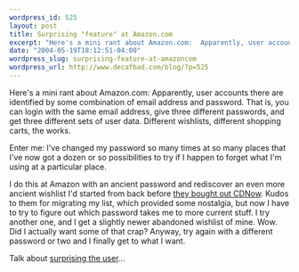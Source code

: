 ```yaml
--- 
wordpress_id: 525
layout: post
title: Surprising "feature" at Amazon.com
excerpt: "Here's a mini rant about Amazon.com:  Apparently, user accounts there are identified by some combination of email address and password.  That is, you can login with the same email address, give three different passwords, and get three different sets of user data.  Different wishlists, different shopping carts, the works."
date: "2004-05-19T18:12:51-04:00"
wordpress_slug: surprising-feature-at-amazoncom
wordpress_url: http://www.decafbad.com/blog/?p=525
---
```

Here's a mini rant about Amazon.com:  Apparently, user accounts there are identified by some combination of email address and password.  That is, you can login with the same email address, give three different passwords, and get three different sets of user data.  Different wishlists, different shopping carts, the works.

Enter me:  I've changed my password so many times at so many places that I've now got a dozen or so possibilities to try if I happen to forget what I'm using at a particular place.  

I do this at Amazon with an ancient password and rediscover an even more ancient wishlist I'd started from back before [they bought out CDNow][cdnow].  Kudos to them for migrating my list, which provided some nostalgia, but now I have to try to figure out which password takes me to more current stuff.  I try another one, and I get a slightly newer abandoned wishlist of mine.  Wow.  Did I actually want some of that crap?  Anyway, try again with a different password or two and I finally get to what I want.

Talk about [surprising the user][surprise]...

[surprise]: http://www.faqs.org/docs/artu/ch11s01.html
[cdnow]: http://news.com.com/2100-1023-976008.html
